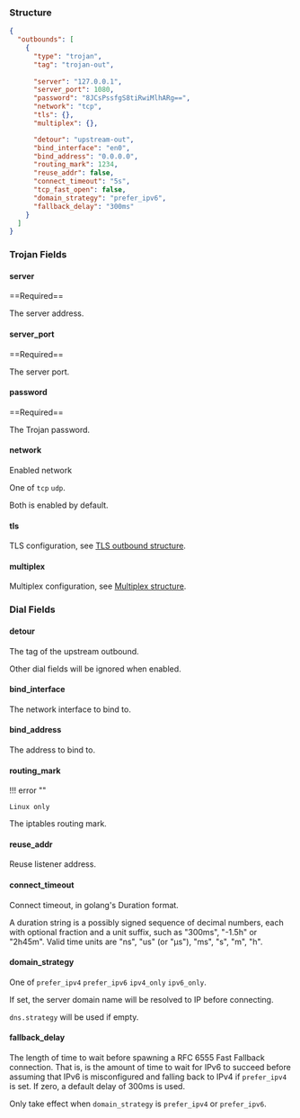 ### Structure

```json
{
  "outbounds": [
    {
      "type": "trojan",
      "tag": "trojan-out",
      
      "server": "127.0.0.1",
      "server_port": 1080,
      "password": "8JCsPssfgS8tiRwiMlhARg==",
      "network": "tcp",
      "tls": {},
      "multiplex": {},

      "detour": "upstream-out",
      "bind_interface": "en0",
      "bind_address": "0.0.0.0",
      "routing_mark": 1234,
      "reuse_addr": false,
      "connect_timeout": "5s",
      "tcp_fast_open": false,
      "domain_strategy": "prefer_ipv6",
      "fallback_delay": "300ms"
    }
  ]
}
```

### Trojan Fields

#### server

==Required==

The server address.

#### server_port

==Required==

The server port.

#### password

==Required==

The Trojan password.

#### network

Enabled network

One of `tcp` `udp`.

Both is enabled by default.

#### tls

TLS configuration, see [TLS outbound structure](/configuration/shared/tls/#outbound-structure).

#### multiplex

Multiplex configuration, see [Multiplex structure](/configuration/shared/multiplex).

### Dial Fields

#### detour

The tag of the upstream outbound.

Other dial fields will be ignored when enabled.

#### bind_interface

The network interface to bind to.

#### bind_address

The address to bind to.

#### routing_mark

!!! error ""

    Linux only

The iptables routing mark.

#### reuse_addr

Reuse listener address.

#### connect_timeout

Connect timeout, in golang's Duration format.

A duration string is a possibly signed sequence of
decimal numbers, each with optional fraction and a unit suffix,
such as "300ms", "-1.5h" or "2h45m".
Valid time units are "ns", "us" (or "µs"), "ms", "s", "m", "h".

#### domain_strategy

One of `prefer_ipv4` `prefer_ipv6` `ipv4_only` `ipv6_only`.

If set, the server domain name will be resolved to IP before connecting.

`dns.strategy` will be used if empty.

#### fallback_delay

The length of time to wait before spawning a RFC 6555 Fast Fallback connection.
That is, is the amount of time to wait for IPv6 to succeed before assuming
that IPv6 is misconfigured and falling back to IPv4 if `prefer_ipv4` is set.
If zero, a default delay of 300ms is used.

Only take effect when `domain_strategy` is `prefer_ipv4` or `prefer_ipv6`.
